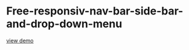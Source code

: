 # Free-responsiv-nav-bar-side-bar-and-drop-down-menu
<a href="http://webi4u.com/web/article/Free-responsiv-nav-bar-side-bar-and-drop-down-menu/">
  view demo
  </a>
